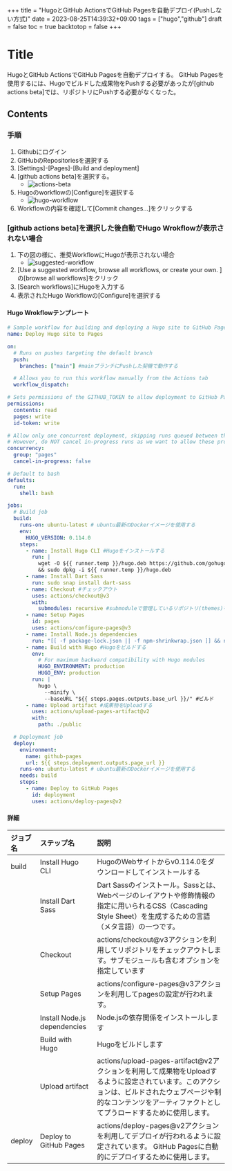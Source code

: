 +++
title = "HugoとGitHub ActionsでGitHub Pagesを自動デプロイ(Pushしない方式)"
date = 2023-08-25T14:39:32+09:00
tags = ["hugo","github"]
draft = false
toc = true
backtotop = false
+++

# Title

HugoとGitHub ActionsでGitHub Pagesを自動デプロイする。
GitHub Pagesを使用するには、Hugoでビルドした成果物をPushする必要があったが[github actions beta]では、リポジトリにPushする必要がなくなった。


<!-- toc -->

## Contents

### 手順

1. Githubにログイン
1. GitHubのRepositoriesを選択する
1. [Settings]-[Pages]-[Build and deployment]
1. [github actions beta]を選択する。
    * ![actions-beta][1]
1. Hugoのworkflowの[Configure]を選択する
    * ![hugo-workflow][2]
1. Workflowの内容を確認して[Commit changes...]をクリックする


### [github actions beta]を選択した後自動でHugo Wrokflowが表示されない場合
1. 下の図の様に、推奨WorkflowにHugoが表示されない場合
    * ![suggested-workflow][3]
1. [Use a suggested workflow, browse all workflows, or create your own. ]の[browse all workflows]をクリック
1. [Search workflows]にHugoを入力する
1. 表示されたHugo Workflowの[Configure]を選択する


#### Hugo Wrokflowテンプレート

```yml:hugo.yml
# Sample workflow for building and deploying a Hugo site to GitHub Pages
name: Deploy Hugo site to Pages

on:
  # Runs on pushes targeting the default branch
  push:
    branches: ["main"] #mainブランチにPushした契機で動作する

  # Allows you to run this workflow manually from the Actions tab
  workflow_dispatch:

# Sets permissions of the GITHUB_TOKEN to allow deployment to GitHub Pages
permissions:
  contents: read
  pages: write
  id-token: write

# Allow only one concurrent deployment, skipping runs queued between the run in-progress and latest queued.
# However, do NOT cancel in-progress runs as we want to allow these production deployments to complete.
concurrency:
  group: "pages"
  cancel-in-progress: false

# Default to bash
defaults:
  run:
    shell: bash

jobs:
  # Build job
  build:
    runs-on: ubuntu-latest # ubuntu最新のDockerイメージを使用する
    env:
      HUGO_VERSION: 0.114.0
    steps:
      - name: Install Hugo CLI #Hugoをインストールする
        run: |
          wget -O ${{ runner.temp }}/hugo.deb https://github.com/gohugoio/hugo/releases/download/v${HUGO_VERSION}/hugo_extended_${HUGO_VERSION}_linux-amd64.deb \
          && sudo dpkg -i ${{ runner.temp }}/hugo.deb
      - name: Install Dart Sass
        run: sudo snap install dart-sass
      - name: Checkout #チェックアウト
        uses: actions/checkout@v3
        with:
          submodules: recursive #submoduleで管理しているリポジトリ(themes)をCloneする
      - name: Setup Pages
        id: pages
        uses: actions/configure-pages@v3
      - name: Install Node.js dependencies
        run: "[[ -f package-lock.json || -f npm-shrinkwrap.json ]] && npm ci || true"
      - name: Build with Hugo #Hugoをビルドする
        env:
          # For maximum backward compatibility with Hugo modules
          HUGO_ENVIRONMENT: production
          HUGO_ENV: production
        run: |
          hugo \
            --minify \
            --baseURL "${{ steps.pages.outputs.base_url }}/" #ビルド
      - name: Upload artifact #成果物をUploadする
        uses: actions/upload-pages-artifact@v2
        with:
          path: ./public

  # Deployment job
  deploy:
    environment:
      name: github-pages
      url: ${{ steps.deployment.outputs.page_url }}
    runs-on: ubuntu-latest # ubuntu最新のDockerイメージを使用する
    needs: build
    steps:
      - name: Deploy to GitHub Pages
        id: deployment
        uses: actions/deploy-pages@v2
```

#### 詳細

|ジョブ名|ステップ名|説明|
|:------|:-----|:------|
|build   |Install Hugo CLI   | HugoのWebサイトからv0.114.0をダウンロードしてインストールする  |
|   |Install Dart Sass      |Dart Sassのインストール。Sassとは、Webページのレイアウトや修飾情報の指定に用いられるCSS（Cascading Style Sheet）を生成するための言語（メタ言語）の一つです。      |
|   |Checkout|actions/checkout@v3アクションを利用してリポジトリをチェックアウトします。サブモジュールも含むオプションを指定しています|
|   |Setup Pages      |actions/configure-pages@v3アクションを利用してpagesの設定が行われます。|
|   |Install Node.js dependencies      |Node.jsの依存関係をインストールします      |
|   |Build with Hugo      |Hugoをビルドします      |
|   |Upload artifact      |actions/upload-pages-artifact@v2アクションを利用して成果物をUploadするように設定されています。このアクションは、ビルドされたウェブぺージや制的なコンテンツをアーティファクトとしてプうロードするために使用します。      |
|deploy   |Deploy to GitHub Pages   |actions/deploy-pages@v2アクションを利用してデプロイが行われるように設定されています。 GitHub Pagesに自動的にデプロイするために使用します。     |


[1]: https://ancient-blog.github.io/hugo.github.io/images/github-actions-beta.PNG
[2]: https://ancient-blog.github.io/hugo.github.io/images/github-hugo-workflow.PNG
[3]: https://ancient-blog.github.io/hugo.github.io/images/github-use-a-suggested-workflow.PNG
